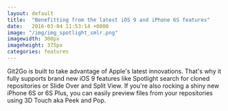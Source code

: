 ```yaml
---
layout: default
title:  "Benefitting from the latest iOS 9 and iPhone 6S features"
date:   2016-03-04 11:53:14 +0800
image: "/img/img_spotlight_smlr.png"
imagewidth: 300px
imageheight: 375px
categories: features
---
```


Git2Go is built to take advantage of Apple's latest innovations. That's why it fully supports brand new iOS 9 features like Spotlight search for cloned repositories or Slide Over and Split View.
If you're also rocking a shiny new iPhone 6S or 6S Plus, you can easily preview files from your repositories using 3D Touch aka Peek and Pop.

